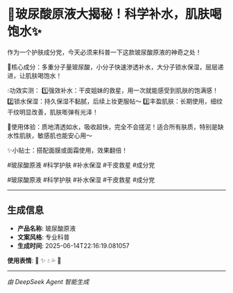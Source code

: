 # 💎玻尿酸原液大揭秘！科学补水，肌肤喝饱水✨

作为一个护肤成分党，今天必须来科普一下这款玻尿酸原液的神奇之处！

🔬核心成分：多重分子量玻尿酸，小分子快速渗透补水，大分子锁水保湿，层层递进，让肌肤喝饱水！

💧功效实测：
1️⃣强效补水：干皮姐妹的救星，用一次就能感受到肌肤的饱满感！
2️⃣锁水保湿：持久保湿不黏腻，后续上妆更服帖～
3️⃣丰盈肌肤：长期使用，细纹干纹明显改善，肌肤嘭弹有光泽！

🌟使用体验：质地清透如水，吸收超快，完全不会搓泥！适合所有肤质，特别是缺水性肌肤，敏感肌也能安心用～

✨小贴士：搭配面膜或面霜使用，效果翻倍！

#玻尿酸原液 #科学护肤 #补水保湿 #干皮救星 #成分党

#玻尿酸原液 #科学护肤 #补水保湿 #干皮救星 #成分党

---

## 生成信息

- **产品名称**: 玻尿酸原液
- **文案风格**: 专业科普
- **生成时间**: 2025-06-14T22:16:19.081057

**使用表情**: 💎 ✨ 💧 💦 🔬

---
*由 DeepSeek Agent 智能生成*